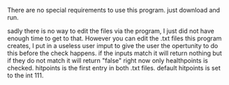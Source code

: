 There are no special requirements to use this program. just download and run. 


sadly there is no way to edit the files via the program, I just did not have enough time to get to that. However you can edit the .txt
files this program creates, I put in a useless user imput to give the user the opertunity to do this before the check happens. if the 
inputs match it will return nothing but if they do not match it will return "false" right now only healthpoints is checked. 
hitpoints is the first entry in both .txt files. default hitpoints is set to the int 111.
